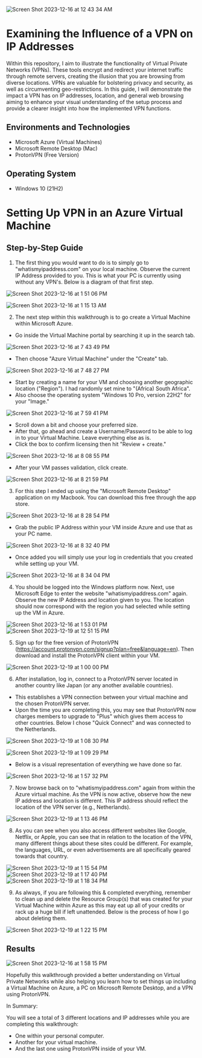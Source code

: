 ![Screen Shot 2023-12-16 at 12 43 34 AM](https://github.com/Emq17/Observing-IP-Addresses-Through-ProtonVPN/assets/147126755/e509c7bb-8335-4f8d-874b-3bff8c295fd1)


<h1>Examining the Influence of a VPN on IP Addresses</h1>

Within this repository, I aim to illustrate the functionality of Virtual Private Networks (VPNs). These tools encrypt and redirect your internet traffic through remote servers, creating the illusion that you are browsing from diverse locations. VPNs are valuable for bolstering privacy and security, as well as circumventing geo-restrictions. In this guide, I will demonstrate the impact a VPN has on IP addresses, location, and general web browsing aiming to enhance your visual understanding of the setup process and provide a clearer insight into how the implemented VPN functions.<br />


<h2>Environments and Technologies</h2>

- Microsoft Azure (Virtual Machines)
- Microsoft Remote Desktop (Mac)
-	ProtonVPN (Free Version)


<h2>Operating System </h2>

- Windows 10 (21H2)

# Setting Up VPN in an Azure Virtual Machine

## Step-by-Step Guide

1. The first thing you would want to do is to simply go to "whatismyipaddress.com" on your local machine. Observe the current IP Address provided to you. This is what your PC is currently using without any VPN's. Below is a diagram of that first step.

![Screen Shot 2023-12-16 at 1 51 06 PM](https://github.com/Emq17/Observing-IP-Addresses-Through-ProtonVPN/assets/147126755/bfc85424-4be7-4155-9784-4b710ae638e0)

![Screen Shot 2023-12-16 at 1 15 13 AM](https://github.com/Emq17/Observing-IP-Addresses-Through-ProtonVPN/assets/147126755/ffb14361-ab3a-4fca-96f7-586e9a5b0b88)

2. The next step within this walkthrough is to go create a Virtual Machine within Microsoft Azure.

- Go inside the Virtual Machine portal by searching it up in the search tab.
  
![Screen Shot 2023-12-16 at 7 43 49 PM](https://github.com/Emq17/Observing-IP-Addresses-Through-ProtonVPN/assets/147126755/52632ac6-a309-4eaa-adcd-ba6227546957)

   - Then choose "Azure Virtual Machine" under the "Create" tab.

![Screen Shot 2023-12-16 at 7 48 27 PM](https://github.com/Emq17/Observing-IP-Addresses-Through-ProtonVPN/assets/147126755/be2f6106-32be-46bc-a04f-7df430a1acfb)

   - Start by creating a name for your VM and choosing another geographic location ("Region"). I had randomly set mine to "(Africa) South Africa".
   - Also choose the operating system "Windows 10 Pro, version 22H2" for your "Image."

![Screen Shot 2023-12-16 at 7 59 41 PM](https://github.com/Emq17/Observing-IP-Addresses-Through-ProtonVPN/assets/147126755/37c70a45-3ddd-4031-8eab-129b1d6624bf)
     
   - Scroll down a bit and choose your preferred size.
   - After that, go ahead and create a Username/Password to be able to log in to your Virtual Machine. Leave everything else as is.
   - Click the box to confirm licensing then hit "Review + create."

![Screen Shot 2023-12-16 at 8 08 55 PM](https://github.com/Emq17/Observing-IP-Addresses-Through-ProtonVPN/assets/147126755/0bcc5f47-4fd4-4a11-8bd9-08ce7a258cdb)

- After your VM passes validation, click create.

![Screen Shot 2023-12-16 at 8 21 59 PM](https://github.com/Emq17/Observing-IP-Addresses-Through-ProtonVPN/assets/147126755/193c2084-6782-4e9b-8c76-81c6a30b8acb)

3. For this step I ended up using the "Microsoft Remote Desktop" application on my Macbook. You can download this free through the app store.

![Screen Shot 2023-12-16 at 8 28 54 PM](https://github.com/Emq17/Observing-IP-Addresses-Through-ProtonVPN/assets/147126755/27ff32a7-b4ee-4e21-9973-3430b246b1f6)

- Grab the public IP Address within your VM inside Azure and use that as your PC name. 

![Screen Shot 2023-12-16 at 8 32 40 PM](https://github.com/Emq17/Observing-IP-Addresses-Through-ProtonVPN/assets/147126755/f33fe4dc-8581-44c1-8831-081f5ab599d2)

- Once added you will simply use your log in credentials that you created while setting up your VM.

![Screen Shot 2023-12-16 at 8 34 04 PM](https://github.com/Emq17/Observing-IP-Addresses-Through-ProtonVPN/assets/147126755/a6e3065f-0d7b-4090-a24a-8e6be650f177)

4. You should be logged into the Windows platform now. Next, use Microsoft Edge to enter the website "whatismyipaddress.com" again. Observe the new IP Address and location given to you. The location should now correspond with the region you had selected while setting up the VM in Azure.
 
![Screen Shot 2023-12-16 at 1 53 01 PM](https://github.com/Emq17/Observing-IP-Addresses-Through-ProtonVPN/assets/147126755/9646861c-fc11-4105-a3eb-aba344ee1c71)
![Screen Shot 2023-12-19 at 12 51 15 PM](https://github.com/Emq17/Observing-IP-Addresses-Through-ProtonVPN/assets/147126755/41ac0fd3-3a24-4c8a-bcdc-311526b0c2d1)

5. Sign up for the free version of ProtonVPN (https://account.protonvpn.com/signup?plan=free&language=en). Then download and install the ProtonVPN client within your VM.

![Screen Shot 2023-12-19 at 1 00 00 PM](https://github.com/Emq17/Observing-IP-Addresses-Through-ProtonVPN/assets/147126755/a73c089f-8a2c-4cc1-b1a9-731c83608c2d)


6. After installation, log in, connect to a ProtonVPN server located in another country like Japan (or any another available countries).

-  This establishes a VPN connection between your virtual machine and the chosen ProtonVPN server.
-  Upon the time you are completing this, you may see that ProtonVPN now charges members to upgrade to "Plus" which gives them access to other countries. Below I chose "Quick Connect" and was connected to the Netherlands.

![Screen Shot 2023-12-19 at 1 08 30 PM](https://github.com/Emq17/Observing-IP-Addresses-Through-ProtonVPN/assets/147126755/91fb8b8f-1a7e-49c9-94ae-8734970776c1)

![Screen Shot 2023-12-19 at 1 09 29 PM](https://github.com/Emq17/Observing-IP-Addresses-Through-ProtonVPN/assets/147126755/d6d38ae2-032e-4927-8be1-3a161e99328b)

-  Below is a visual representation of everything we have done so far.

![Screen Shot 2023-12-16 at 1 57 32 PM](https://github.com/Emq17/Observing-IP-Addresses-Through-ProtonVPN/assets/147126755/9fd48842-d0f3-4386-87ea-4fd9eb7f1df1)

7. Now browse back on to "whatismyipaddress.com" again from within the Azure virtual machine. As the VPN is now active, observe how the new IP address and location is different. This IP address should reflect the location of the VPN server (e.g., Netherlands).

![Screen Shot 2023-12-19 at 1 13 46 PM](https://github.com/Emq17/Observing-IP-Addresses-Through-ProtonVPN/assets/147126755/e4c42383-c2bc-4340-8d02-a22f5805d4c3)

8. As you can see when you also access different websites like Google, Netflix, or Apple, you can see that in relation to the location of the VPN, many different things about these sites could be different. For example, the languages, URL, or even advertisements are all specifically geared towards that country.

![Screen Shot 2023-12-19 at 1 15 54 PM](https://github.com/Emq17/Observing-IP-Addresses-Through-ProtonVPN/assets/147126755/8197b7b0-5a59-46a0-a661-4ce33a692145)
![Screen Shot 2023-12-19 at 1 17 40 PM](https://github.com/Emq17/Observing-IP-Addresses-Through-ProtonVPN/assets/147126755/993bc5c1-8836-486a-8875-a54d22180e13)
![Screen Shot 2023-12-19 at 1 18 34 PM](https://github.com/Emq17/Observing-IP-Addresses-Through-ProtonVPN/assets/147126755/dcccc652-fbc7-4f79-9ead-7e3c383f58c0)

9. As always, if you are following this & completed everything, remember to clean up and delete the Resource Group(s) that was created for your Virtual Machine within Azure as this may eat up all of your credits or rack up a huge bill if left unattended. Below is the process of how I go about deleting them. 
    
![Screen Shot 2023-12-19 at 1 22 15 PM](https://github.com/Emq17/Observing-IP-Addresses-Through-ProtonVPN/assets/147126755/d181c076-53aa-43da-a9da-aaceceb05fbb)


## Results

![Screen Shot 2023-12-16 at 1 58 15 PM](https://github.com/Emq17/Observing-IP-Addresses-Through-ProtonVPN/assets/147126755/4bf91c3f-658f-4d02-8473-b300cd317e90)

Hopefully this walkthrough provided a better understanding on Virtual Private Networks while also helping you learn how to set things up including a Virtual Machine on Azure, a PC on Microsoft Remote Desktop, and a VPN using ProtonVPN.

In Summary: 

You will see a total of 3 different locations and IP addresses while you are completing this walkthrough:

-  One within your personal computer.
-  Another for your virtual machine.
-  And the last one using ProtonVPN inside of your VM.

